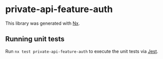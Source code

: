 # private-api-feature-auth

This library was generated with [Nx](https://nx.dev).

## Running unit tests

Run `nx test private-api-feature-auth` to execute the unit tests via [Jest](https://jestjs.io).
